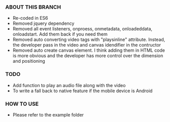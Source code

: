 ### ABOUT THIS BRANCH
* Re-coded in ES6
* Removed jquery dependency
* Removed all event listeners, onproess, onmetadata, onloadeddata, onloadstart. Add them back if you need them
* Removed auto converting video tags with "playsinline" attribute. Instead, the developer pass in the video and canvas idendifier in the contructor
* Removed auto create canvas element. I think adding them in HTML code is more obvious and the developer has more control over the dimension and positioning

### TODO
* Add function to play an audio file along with the video
* To write a fall back to native feature if the mobile device is Android

### HOW TO USE
* Please refer to the example folder